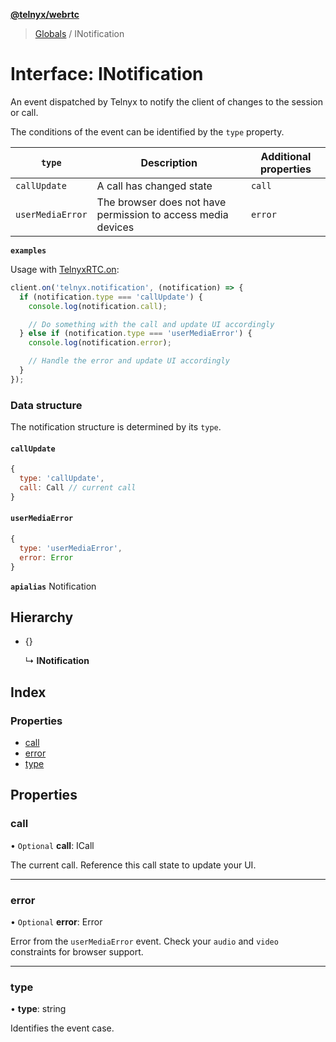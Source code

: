 **[@telnyx/webrtc](../README.md)**

> [Globals](../README.md) / INotification

# Interface: INotification

An event dispatched by Telnyx to notify the client of changes to the session or call.

The conditions of the event can be identified by the `type` property.

| `type` | Description | Additional properties |
|---|---|---|
| `callUpdate` | A call has changed state | `call` |
| `userMediaError` | The browser does not have permission to access media devices | `error` |

**`examples`** 

Usage with [TelnyxRTC.on](../classes/telnyxrtc.md#on):
```js
client.on('telnyx.notification', (notification) => {
  if (notification.type === 'callUpdate') {
    console.log(notification.call);

    // Do something with the call and update UI accordingly
  } else if (notification.type === 'userMediaError') {
    console.log(notification.error);

    // Handle the error and update UI accordingly
  }
});
```

### Data structure

The notification structure is determined by its `type`.

#### `callUpdate`

```js
{
  type: 'callUpdate',
  call: Call // current call
}
```

#### `userMediaError`

```js
{
  type: 'userMediaError',
  error: Error
}
```

**`apialias`** Notification

## Hierarchy

* {}

  ↳ **INotification**

## Index

### Properties

* [call](inotification.md#call)
* [error](inotification.md#error)
* [type](inotification.md#type)

## Properties

### call

• `Optional` **call**: ICall

The current call. Reference this call state to update your UI.

___

### error

• `Optional` **error**: Error

Error from the `userMediaError` event.
Check your `audio` and `video` constraints for browser support.

___

### type

•  **type**: string

Identifies the event case.
